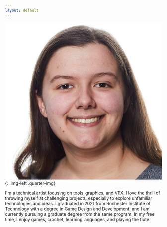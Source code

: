 ```yaml
---
layout: default
---
```


![Me](../assets/images/miranda-auriemma.jpg){: .img-left .quarter-img}


I'm a technical artist focusing on tools, graphics, and VFX. I love the thrill of throwing myself at challenging projects, especially to explore unfamiliar technologies and ideas. I graduated in 2021 from Rochester Institute of Technology with a degree in Game Design and Development, and I am currently pursuing a graduate degree from the same program. In my free time, I enjoy games, crochet, learning languages, and playing the flute.